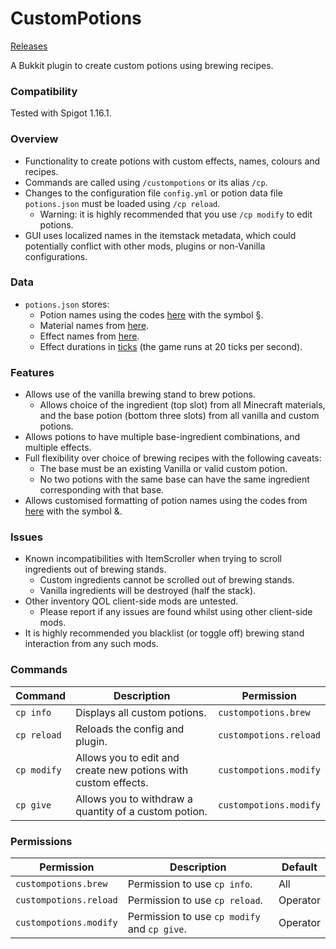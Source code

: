 # CustomPotions
[Releases](https://github.com/IIInitiationnn/CustomPotions/releases)

A Bukkit plugin to create custom potions using brewing recipes.

### Compatibility
Tested with Spigot 1.16.1.

### Overview
- Functionality to create potions with custom effects, names, colours and recipes.
- Commands are called using `/custompotions` or its alias `/cp`.
- Changes to the configuration file `config.yml` or potion data file `potions.json` must be loaded using `/cp reload`.
    - Warning: it is highly recommended that you use `/cp modify` to edit potions.
- GUI uses localized names in the itemstack metadata, which could potentially conflict with other mods, plugins or non-Vanilla configurations.

### Data
- `potions.json` stores:
    - Potion names using the codes [here](https://minecraft.fandom.com/wiki/Formatting_codes) with the symbol §.
    - Material names from [here](https://hub.spigotmc.org/javadocs/spigot/org/bukkit/Material.html).
    - Effect names from [here](https://hub.spigotmc.org/javadocs/spigot/org/bukkit/potion/PotionEffectType.html).
    - Effect durations in [ticks](https://minecraft.fandom.com/wiki/Tick) (the game runs at 20 ticks per second).

### Features
- Allows use of the vanilla brewing stand to brew potions.
    - Allows choice of the ingredient (top slot) from all Minecraft materials, and the base potion (bottom three slots)
     from all vanilla and custom potions.
- Allows potions to have multiple base-ingredient combinations, and multiple effects.
- Full flexibility over choice of brewing recipes with the following caveats:
    - The base must be an existing Vanilla or valid custom potion.
    - No two potions with the same base can have the same ingredient corresponding with that base.
- Allows customised formatting of potion names using the codes from
    [here](https://minecraft.gamepedia.com/Formatting_codes) with the symbol &.

### Issues
- Known incompatibilities with ItemScroller when trying to scroll ingredients out of brewing stands.
    - Custom ingredients cannot be scrolled out of brewing stands.
    - Vanilla ingredients will be destroyed (half the stack).
- Other inventory QOL client-side mods are untested.
    - Please report if any issues are found whilst using other client-side mods.
- It is highly recommended you blacklist (or toggle off) brewing stand interaction from any such mods.

### Commands
| Command | Description | Permission |
| ------- | ----------- | ---------- |
| `cp info` | Displays all custom potions. | `custompotions.brew` |
| `cp reload` | Reloads the config and plugin. | `custompotions.reload` |
| `cp modify` |  Allows you to edit and create new potions with custom effects. | `custompotions.modify` |
| `cp give` | Allows you to withdraw a quantity of a custom potion. | `custompotions.modify` |
### Permissions
| Permission | Description | Default |
| ---------- | ----------- | ------- |
| `custompotions.brew` | Permission to use `cp info`. | All |
| `custompotions.reload` | Permission to use `cp reload`. | Operator |
| `custompotions.modify` | Permission to use `cp modify` and `cp give`. | Operator |